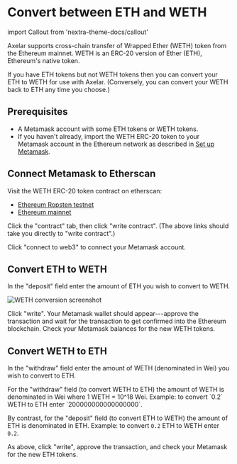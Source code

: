 # Convert between ETH and WETH

import Callout from 'nextra-theme-docs/callout'

Axelar supports cross-chain transfer of Wrapped Ether (WETH) token from the Ethereum mainnet. WETH is an ERC-20 version of Ether (ETH), Ethereum's native token.

If you have ETH tokens but not WETH tokens then you can convert your ETH to WETH for use with Axelar. (Conversely, you can convert your WETH back to ETH any time you choose.)

## Prerequisites

- A Metamask account with some ETH tokens or WETH tokens.
- If you haven't already, import the WETH ERC-20 token to your Metamask account in the Ethereum network as described in [Set up Metamask](metamask).

## Connect Metamask to Etherscan

Visit the WETH ERC-20 token contract on etherscan:

- [Ethereum Ropsten testnet](https://ropsten.etherscan.io/address/0xc778417e063141139fce010982780140aa0cd5ab#writeContract)
- [Ethereum mainnet](https://etherscan.io/address/0xC02aaA39b223FE8D0A0e5C4F27eAD9083C756Cc2#writeContract)

Click the "contract" tab, then click "write contract". (The above links should take you directly to "write contract".)

Click "connect to web3" to connect your Metamask account.

## Convert ETH to WETH

In the "deposit" field enter the amount of ETH you wish to convert to WETH.

![WETH conversion screenshot](/images/weth-etherscan.png)

Click "write". Your Metamask wallet should appear---approve the transaction and wait for the transaction to get confirmed into the Ethereum blockchain. Check your Metamask balances for the new WETH tokens.

## Convert WETH to ETH

In the "withdraw" field enter the amount of WETH (denominated in Wei) you wish to convert to ETH.

<Callout emoji="💡">
For the "withdraw" field (to convert WETH to ETH) the amount of WETH is denominated in Wei where 1 WETH = 10^18 Wei.  Example: to convert `0.2` WETH to ETH enter `200000000000000000`.

By contrast, for the "deposit" field (to convert ETH to WETH) the amount of ETH is denominated in ETH. Example: to convert `0.2` ETH to WETH enter `0.2`.
</Callout>

As above, click "write", approve the transaction, and check your Metamask for the new ETH tokens.
